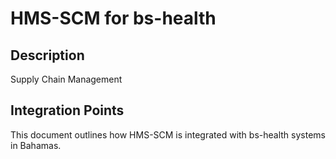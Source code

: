 # HMS-SCM for bs-health

## Description

Supply Chain Management

## Integration Points

This document outlines how HMS-SCM is integrated with bs-health systems in Bahamas.
